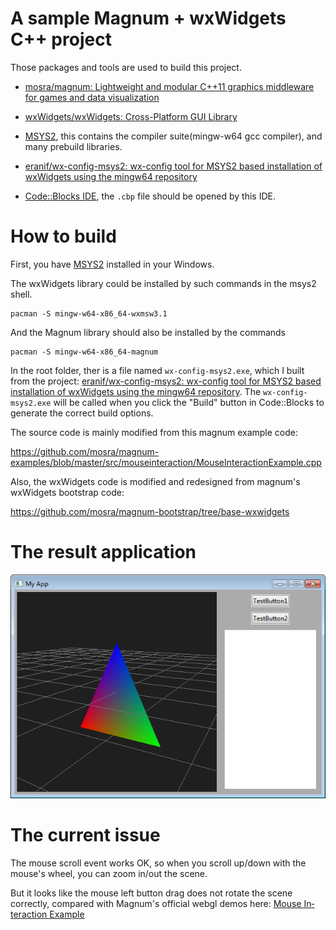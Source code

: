 # A sample Magnum + wxWidgets C++ project

Those packages and tools are used to build this project.

- [mosra/magnum: Lightweight and modular C++11 graphics middleware for games and data visualization](https://github.com/mosra/magnum)

- [wxWidgets/wxWidgets: Cross-Platform GUI Library](https://github.com/wxWidgets/wxWidgets)

- [MSYS2](https://www.msys2.org/), this contains the compiler suite(mingw-w64 gcc compiler), and many prebuild libraries.

- [eranif/wx-config-msys2: wx-config tool for MSYS2 based installation of wxWidgets using the mingw64 repository](https://github.com/eranif/wx-config-msys2)

- [Code::Blocks IDE](https://www.codeblocks.org/), the `.cbp` file should be opened by this IDE.

# How to build

First, you have [MSYS2](https://www.msys2.org/) installed in your Windows.

The wxWidgets library could be installed by such commands in the msys2 shell.

~~~~
pacman -S mingw-w64-x86_64-wxmsw3.1
~~~~

And the Magnum library should also be installed by the commands

~~~~
pacman -S mingw-w64-x86_64-magnum
~~~~

In the root folder, ther is a file named `wx-config-msys2.exe`, which I built from the project: [eranif/wx-config-msys2: wx-config tool for MSYS2 based installation of wxWidgets using the mingw64 repository](https://github.com/eranif/wx-config-msys2). The `wx-config-msys2.exe` will be called when you click the "Build" button in Code::Blocks to generate the correct build options.

The source code is mainly modified from this magnum example code:

https://github.com/mosra/magnum-examples/blob/master/src/mouseinteraction/MouseInteractionExample.cpp

Also, the wxWidgets code is modified and redesigned from magnum's wxWidgets bootstrap code:

https://github.com/mosra/magnum-bootstrap/tree/base-wxwidgets

# The result application

![The main GUI](images/main-gui.png)

# The current issue

The mouse scroll event works OK, so when you scroll up/down with the mouse's wheel, you can zoom in/out the scene.

But it looks like the mouse left button drag does not rotate the scene correctly, compared with Magnum's official webgl demos here: [Mouse In­ter­ac­tion Ex­am­ple](https://magnum.graphics/showcase/mouseinteraction/)





